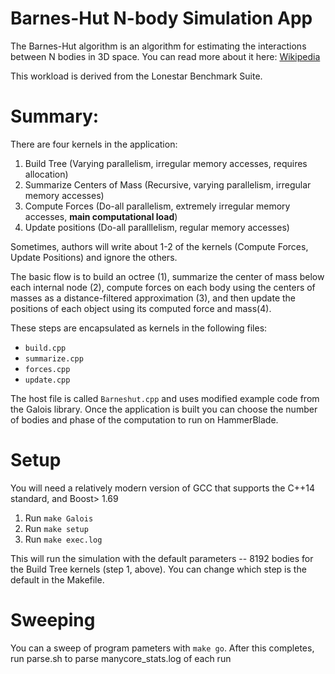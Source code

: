 # Barnes-Hut N-body Simulation App

The Barnes-Hut algorithm is an algorithm for estimating the
interactions between N bodies in 3D space. You can read more about it
here: [Wikipedia](https://en.wikipedia.org/wiki/Barnes%E2%80%93Hut_simulation)

This workload is derived from the Lonestar Benchmark Suite.

# Summary:

There are four kernels in the application:

1. Build Tree (Varying parallelism, irregular memory accesses, requires allocation)
2. Summarize Centers of Mass (Recursive, varying parallelism, irregular memory accesses)
3. Compute Forces (Do-all parallelism, extremely irregular memory accesses, **main computational load**)
4. Update positions (Do-all paralllelism, regular memory accesses)

Sometimes, authors will write about 1-2 of the kernels (Compute Forces, Update Positions) and ignore the others.

The basic flow is to build an octree (1), summarize the center of mass
below each internal node (2), compute forces on each body using the
centers of masses as a distance-filtered approximation (3), and then
update the positions of each object using its computed force and mass(4).


These steps are encapsulated as kernels in the following files:
- `build.cpp`
- `summarize.cpp`
- `forces.cpp`
- `update.cpp`

The host file is called `Barneshut.cpp` and uses modified example code
from the Galois library. Once the application is built you can choose
the number of bodies and phase of the computation to run on
HammerBlade.

# Setup

You will need a relatively modern version of GCC that supports the C++14 standard, and Boost> 1.69

1. Run `make Galois`
2. Run `make setup`
3. Run `make exec.log`

This will run the simulation with the default parameters -- 8192
bodies for the Build Tree kernels (step 1, above). You can change
which step is the default in the Makefile.

# Sweeping

You can a sweep of program pameters with `make go`. After this completes, run parse.sh to parse manycore_stats.log of each run
